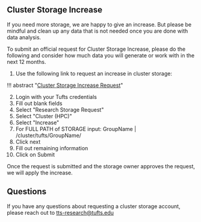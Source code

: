 ## Cluster Storage Increase

If you need more storage, we are happy to give an increase. But please be mindful and clean up any data that is not needed once you are done with data analysis.

To submit an official request for Cluster Storage Increase, please do the following and consider how much data you will generate or work with in the next 12 months.

1. Use the following link to request an increase in cluster storage:

!!! abstract "[Cluster Storage Increase Request](https://tufts.qualtrics.com/jfe/form/SV_5bUmpFT0IXeyEfj)"

2. Login with your Tufts credentials
3. Fill out blank fields
4. Select "Research Storage Request"
5. Select "Cluster (HPC)"
6. Select "Increase"
7. For FULL PATH of STORAGE input: GroupName | /cluster/tufts/GroupName/
8. Click next
9. Fill out remaining information
10. Click on Submit 

Once the request is submitted and the storage owner approves the request, we will apply the increase.

## Questions

If you have any questions about requesting a cluster storage account, please reach out to [tts-research@tufts.edu](tts-research@tufts.edu)
